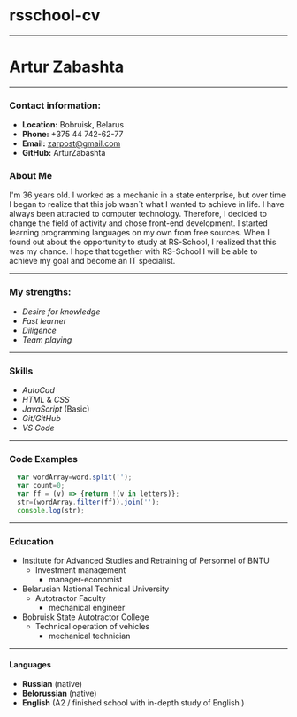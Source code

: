 # rsschool-cv #
*** *** ***
# Artur Zabashta #
*** *** *** 

### Contact information: ###

+ __Location:__ Bobruisk, Belarus
+ __Phone:__ +375 44 742-62-77
+ __Email:__ zarpost@gmail.com
+ __GitHub:__ ArturZabashta

### About Me ###

I'm 36 years old. I worked as a mechanic in a state enterprise, 
but over time I began to realize that this job wasn`t what I wanted to achieve in life. 
I have always been attracted to computer technology. Therefore, 
I decided to change the field of activity and chose front-end development. 
I started learning programming languages on my own from free sources.
When I found out about the opportunity to study at RS-School, I realized that this was my chance.
I hope that together with RS-School I will be able to achieve my goal and become an IT specialist. 

*** *** ***

### My strengths: ###

+ _Desire for knowledge_
+ _Fast learner_
+ _Diligence_
+ _Team playing_

*** *** ***
  
### Skills ###

+ _AutoCad_
+ _HTML_ & _CSS_
+ _JavaScript_ (Basic)
+ _Git/GitHub_
+ _VS Code_ 

*** *** ***

### Code Examples ###

```javascript
  var wordArray=word.split('');
  var count=0;   
  var ff = (v) => {return !(v in letters)};  
  str=(wordArray.filter(ff)).join('');   
  console.log(str);
```

*** *** ***

### Education ###

- Institute for Advanced Studies and Retraining of Personnel of BNTU 
  - Investment management 
    - manager-economist
- Belarusian National Technical University 
  - Autotractor Faculty 
    - mechanical engineer  
- Bobruisk State Autotractor College 
  - Technical operation of vehicles 
    - mechanical technician   

*** *** ***

#### Languages ####

+ __Russian__ (native)
+ __Belorussian__ (native)
+ __English__  (A2 / finished school with in-depth study of English )